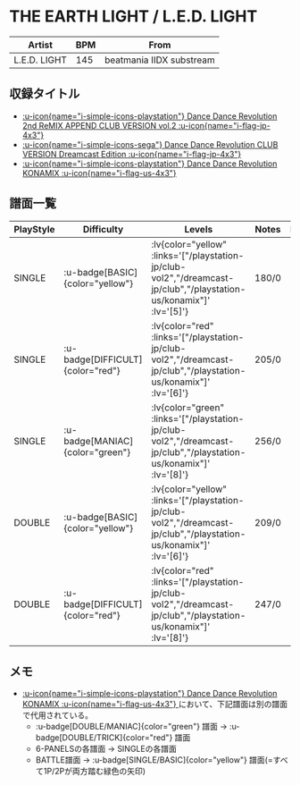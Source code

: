 # THE EARTH LIGHT / L.E.D. LIGHT

|Artist|BPM|From|
|------|---|----|
|L.E.D. LIGHT|145|beatmania IIDX substream|

## 収録タイトル

- [ :u-icon{name="i-simple-icons-playstation"} Dance Dance Revolution 2nd ReMIX APPEND CLUB VERSION vol.2 :u-icon{name="i-flag-jp-4x3"} ](/playstation-jp/club-vol2)
- [ :u-icon{name="i-simple-icons-sega"} Dance Dance Revolution CLUB VERSION Dreamcast Edition :u-icon{name="i-flag-jp-4x3"} ](/dreamcast-jp/club)
- [ :u-icon{name="i-simple-icons-playstation"} Dance Dance Revolution KONAMIX :u-icon{name="i-flag-us-4x3"} ](/playstation-us/konamix)

## 譜面一覧

|PlayStyle|Difficulty|Levels|Notes|Movie|
|---------|----------|------|-----|-----|
|SINGLE| :u-badge[BASIC]{color="yellow"} | :lv{color="yellow" :links='["/playstation-jp/club-vol2","/dreamcast-jp/club","/playstation-us/konamix"]' :lv='[5]'} |180/0||
|SINGLE| :u-badge[DIFFICULT]{color="red"} | :lv{color="red" :links='["/playstation-jp/club-vol2","/dreamcast-jp/club","/playstation-us/konamix"]' :lv='[6]'} |205/0||
|SINGLE| :u-badge[MANIAC]{color="green"} | :lv{color="green" :links='["/playstation-jp/club-vol2","/dreamcast-jp/club","/playstation-us/konamix"]' :lv='[8]'} |256/0||
|DOUBLE| :u-badge[BASIC]{color="yellow"} | :lv{color="yellow" :links='["/playstation-jp/club-vol2","/dreamcast-jp/club","/playstation-us/konamix"]' :lv='[6]'} |209/0||
|DOUBLE| :u-badge[DIFFICULT]{color="red"} | :lv{color="red" :links='["/playstation-jp/club-vol2","/dreamcast-jp/club","/playstation-us/konamix"]' :lv='[8]'} |247/0||

## メモ

- [ :u-icon{name="i-simple-icons-playstation"} Dance Dance Revolution KONAMIX :u-icon{name="i-flag-us-4x3"} ](/playstation-us/konamix)において、下記譜面は別の譜面で代用されている。
  - :u-badge[DOUBLE/MANIAC]{color="green"} 譜面 →  :u-badge[DOUBLE/TRICK]{color="red"} 譜面
  - 6-PANELSの各譜面 → SINGLEの各譜面
  - BATTLE譜面 → :u-badge[SINGLE/BASIC]{color="yellow"} 譜面(=すべて1P/2Pが両方踏む緑色の矢印)
